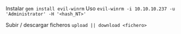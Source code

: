 Instalar
`gem install evil-winrm`
Uso
`evil-winrm -i 10.10.10.237 -u 'Administrator' -H '<hash_NT>'`

Subir / descargar ficheros
`upload || download <fichero>`



